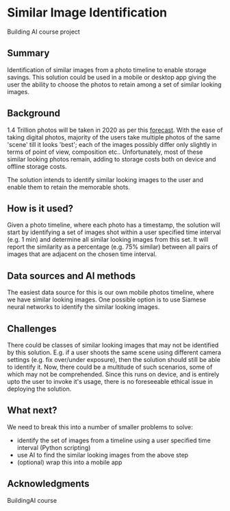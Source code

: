 # Similar Image Identification
Building AI course project

## Summary

Identification of similar images from a photo timeline to enable storage savings. This solution could be used in a mobile or desktop app giving the user the ability to choose the photos to retain among a set of similar looking images.

## Background

1.4 Trillion photos will be taken in 2020 as per this [forecast](https://focus.mylio.com/tech-today/how-many-photos-will-be-taken-in-2020). With the ease of taking digital photos, majority of the users take multiple photos of the same 'scene' till it looks 'best'; each of the images possibly differ only slightly in terms of point of view, composition etc.. Unfortunately, most of these similar looking photos remain, adding to storage costs both on device and offline storage costs. 

The solution intends to identify similar looking images to the user and enable them to retain the memorable shots.

## How is it used?

Given a photo timeline, where each photo has a timestamp, the solution will start by identifying a set of images shot within a user specified time interval (e.g. 1 min) and determine all similar looking images from this set. It will report the similarity as a percentage (e.g. 75% similar) between all pairs of images that are adjacent on the chosen time interval.

## Data sources and AI methods

The easiest data source for this is our own mobile photos timeline, where we have similar looking images. One possible option is to use Siamese neural networks to identify the similar looking images.

## Challenges

There could be classes of similar looking images that may not be identified by this solution. E.g. if a user shoots the same scene using different camera settings (e.g. fix over/under exposure), then the solution should still be able to identify it. Now, there could be a multitude of such scenarios, some of which may not be comprehended. 
Since this runs on device, and is entirely upto the user to invoke it's usage, there is no foreseeable ethical issue in deploying the solution.

## What next?

We need to break this into a number of smaller problems to solve:

* identify the set of images from a timeline using a user specified time interval (Python scripting)
* use AI to find the similar looking images from the above step
* (optional) wrap this into a mobile app 

## Acknowledgments

BuildingAI course
